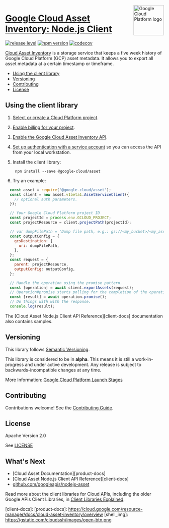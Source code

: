 [//]: # "This README.md file is auto-generated, all changes to this file will be lost."
[//]: # "To regenerate it, use `npm run generate-scaffolding`."
<img src="https://avatars2.githubusercontent.com/u/2810941?v=3&s=96" alt="Google Cloud Platform logo" title="Google Cloud Platform" align="right" height="96" width="96"/>

# [Google Cloud Asset Inventory: Node.js Client](https://github.com/googleapis/nodejs-asset)

[![release level](https://img.shields.io/badge/release%20level-alpha-orange.svg?style&#x3D;flat)](https://cloud.google.com/terms/launch-stages)
[![npm version](https://img.shields.io/npm/v/@google-cloud/asset.svg)](https://www.npmjs.org/package/@google-cloud/asset)
[![codecov](https://img.shields.io/codecov/c/github/googleapis/nodejs-asset/master.svg?style=flat)](https://codecov.io/gh/googleapis/nodejs-asset)

[Cloud Asset Inventory](https://cloud.google.com/resource-manager/docs/cloud-asset-inventory/overview) is a storage service that keeps a five week history of Google Cloud Platform (GCP) asset metadata. It allows you to export all asset metadata at a certain timestamp or timeframe.


* [Using the client library](#using-the-client-library)
* [Versioning](#versioning)
* [Contributing](#contributing)
* [License](#license)

## Using the client library

1.  [Select or create a Cloud Platform project][projects].

1.  [Enable billing for your project][billing].

1.  [Enable the Google Cloud Asset Inventory API][enable_api].

1.  [Set up authentication with a service account][auth] so you can access the
    API from your local workstation.

1. Install the client library:

        npm install --save @google-cloud/asset

1. Try an example:

```javascript
  const asset = require('@google-cloud/asset');
  const client = new asset.v1beta1.AssetServiceClient({
    // optional auth parameters.
  });

  // Your Google Cloud Platform project ID
  const projectId = process.env.GCLOUD_PROJECT;
  const projectResource = client.projectPath(projectId);

  // var dumpFilePath = 'Dump file path, e.g.: gs://<my_bucket>/<my_asset_file>'
  const outputConfig = {
    gcsDestination: {
      uri: dumpFilePath,
    },
  };
  const request = {
    parent: projectResource,
    outputConfig: outputConfig,
  };

  // Handle the operation using the promise pattern.
  const [operation] = await client.exportAssets(request);
  // Operation#promise starts polling for the completion of the operation.
  const [result] = await operation.promise();
  // Do things with with the response.
  console.log(result);
```


The [Cloud Asset Node.js Client API Reference][client-docs] documentation
also contains samples.

[projects]: https://console.cloud.google.com/project
[billing]: https://support.google.com/cloud/answer/6293499#enable-billing
[enable_api]: https://console.cloud.google.com/flows/enableapi?apiid=cloudasset.googleapis.com
[auth]: https://cloud.google.com/docs/authentication/getting-started

## Versioning

This library follows [Semantic Versioning](http://semver.org/).

This library is considered to be in **alpha**. This means it is still a
work-in-progress and under active development. Any release is subject to
backwards-incompatible changes at any time.

More Information: [Google Cloud Platform Launch Stages][launch_stages]

[launch_stages]: https://cloud.google.com/terms/launch-stages

## Contributing

Contributions welcome! See the [Contributing Guide](https://github.com/googleapis/nodejs-asset/blob/master/.github/CONTRIBUTING.md).

## License

Apache Version 2.0

See [LICENSE](https://github.com/googleapis/nodejs-asset/blob/master/LICENSE)

## What's Next

* [Cloud Asset Documentation][product-docs]
* [Cloud Asset Node.js Client API Reference][client-docs]
* [github.com/googleapis/nodejs-asset](https://github.com/googleapis/nodejs-asset)

Read more about the client libraries for Cloud APIs, including the older
Google APIs Client Libraries, in [Client Libraries Explained][explained].

[explained]: https://cloud.google.com/apis/docs/client-libraries-explained

[client-docs]: 
[product-docs]: https://cloud.google.com/resource-manager/docs/cloud-asset-inventory/overview
[shell_img]: https://gstatic.com/cloudssh/images/open-btn.png
